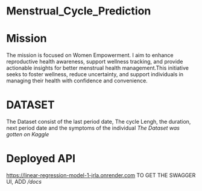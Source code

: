 # Menstrual_Cycle_Prediction

# Mission 
The mission is focused on Women Empowerment. I aim to enhance reproductive health awareness, support wellness tracking, and provide actionable insights for better menstrual health management.This initiative seeks to foster wellness, reduce uncertainty, and support individuals in managing their health with confidence and convenience.
# DATASET 
The Dataset consist of the last period date, The cycle Lengh, the duration, next period date  and the symptoms of the individual 
*The Dataset was gotten on Kaggle*
# Deployed API 
https://linear-regression-model-1-jrla.onrender.com
TO GET THE SWAGGER UI, ADD */docs*



